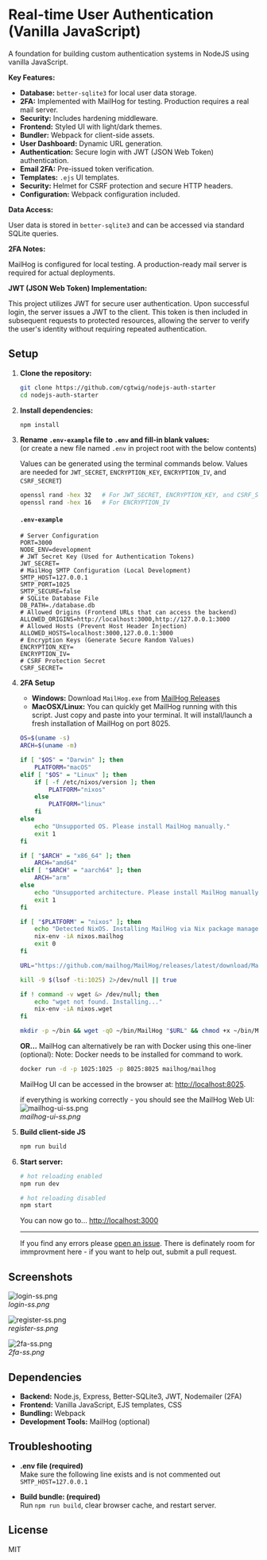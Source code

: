 # Real-time User Authentication (Vanilla JavaScript)

A foundation for building custom authentication systems in NodeJS using vanilla JavaScript.

**Key Features:**

*   **Database:** `better-sqlite3` for local user data storage.
*   **2FA:** Implemented with MailHog for testing. Production requires a real mail server.
*   **Security:** Includes hardening middleware.
*   **Frontend:** Styled UI with light/dark themes.
*   **Bundler:** Webpack for client-side assets.
*   **User Dashboard:** Dynamic URL generation.
*   **Authentication:** Secure login with JWT (JSON Web Token) authentication.
*   **Email 2FA:** Pre-issued token verification.
*   **Templates:** `.ejs` UI templates.
*   **Security:** Helmet for CSRF protection and secure HTTP headers.
*   **Configuration:** Webpack configuration included.

**Data Access:**

User data is stored in `better-sqlite3` and can be accessed via standard SQLite queries.

**2FA Notes:**

MailHog is configured for local testing. A production-ready mail server is required for actual deployments.

**JWT (JSON Web Token) Implementation:**

This project utilizes JWT for secure user authentication. Upon successful login, the server issues a JWT to the client. This token is then included in subsequent requests to protected resources, allowing the server to verify the user's identity without requiring repeated authentication.

## Setup

1. **Clone the repository:**
   ```bash
   git clone https://github.com/cgtwig/nodejs-auth-starter
   cd nodejs-auth-starter
   ```

2. **Install dependencies:**
   ```bash
   npm install
   ```

3. **Rename `.env-example` file to `.env` and fill-in blank values:**  
   (or create a new file named `.env` in project root with the below contents)
   
   Values can be generated using the terminal commands below. Values are needed for `JWT_SECRET`, `ENCRYPTION_KEY`, `ENCRYPTION_IV`, and `CSRF_SECRET`)
   ```bash
   openssl rand -hex 32   # For JWT_SECRET, ENCRYPTION_KEY, and CSRF_SECRET (generate different one for each)
   openssl rand -hex 16   # For ENCRYPTION_IV
   ```

   #### `.env-example`
   ```env
   # Server Configuration
   PORT=3000
   NODE_ENV=development
   # JWT Secret Key (Used for Authentication Tokens)
   JWT_SECRET=
   # MailHog SMTP Configuration (Local Development)
   SMTP_HOST=127.0.0.1
   SMTP_PORT=1025
   SMTP_SECURE=false
   # SQLite Database File
   DB_PATH=./database.db
   # Allowed Origins (Frontend URLs that can access the backend)
   ALLOWED_ORIGINS=http://localhost:3000,http://127.0.0.1:3000
   # Allowed Hosts (Prevent Host Header Injection)
   ALLOWED_HOSTS=localhost:3000,127.0.0.1:3000
   # Encryption Keys (Generate Secure Random Values)
   ENCRYPTION_KEY=
   ENCRYPTION_IV=
   # CSRF Protection Secret
   CSRF_SECRET=
   ```
   
6. **2FA Setup**  
   - **Windows:**
     Download `MailHog.exe` from [MailHog Releases](https://github.com/mailhog/MailHog/releases)
   - **MacOSX/Linux:** You can quickly get MailHog running with this script. Just copy and paste into your terminal. It will install/launch a fresh installation of MailHog on port 8025.
    
   ```bash
   OS=$(uname -s)
   ARCH=$(uname -m)
   
   if [ "$OS" = "Darwin" ]; then
       PLATFORM="macOS"
   elif [ "$OS" = "Linux" ]; then
       if [ -f /etc/nixos/version ]; then
           PLATFORM="nixos"
       else
           PLATFORM="linux"
       fi
   else
       echo "Unsupported OS. Please install MailHog manually."
       exit 1
   fi
   
   if [ "$ARCH" = "x86_64" ]; then
       ARCH="amd64"
   elif [ "$ARCH" = "aarch64" ]; then
       ARCH="arm"
   else
       echo "Unsupported architecture. Please install MailHog manually."
       exit 1
   fi
   
   if [ "$PLATFORM" = "nixos" ]; then
       echo "Detected NixOS. Installing MailHog via Nix package manager."
       nix-env -iA nixos.mailhog
       exit 0
   fi
   
   URL="https://github.com/mailhog/MailHog/releases/latest/download/MailHog_${PLATFORM}_${ARCH}"
   
   kill -9 $(lsof -ti:1025) 2>/dev/null || true
   
   if ! command -v wget &> /dev/null; then
       echo "wget not found. Installing..."
       nix-env -iA nixos.wget
   fi
   
   mkdir -p ~/bin && wget -qO ~/bin/MailHog "$URL" && chmod +x ~/bin/MailHog && ~/bin/MailHog
   ```
   
   **OR...** MailHog can alternatively be ran with Docker using this one-liner (optional):
   Note: Docker needs to be installed for command to work.
   ```bash
   docker run -d -p 1025:1025 -p 8025:8025 mailhog/mailhog
   ```
   MailHog UI can be accessed in the browser at:
     [http://localhost:8025](http://localhost:8025).

   if everything is working correctly - you should see the MailHog Web UI:
   ![mailhog-ui-ss.png](images/mailhog-ui-ss.png)  
   *mailhog-ui-ss.png*

7. **Build client-side JS**
   ```bash
   npm run build
   ```
   
8. **Start server:**
   ```bash
   # hot reloading enabled
   npm run dev

   # hot reloading disabled
   npm start
   ```
   
   You can now go to... [http://localhost:3000](http://localhost:3000)
   
   ***
   
   If you find any errors please [open an issue](https://github.com/cgtwig/nodejs-auth-starter/issues). There is definately room for immprovment here - if you want to help out, submit a pull request.

## Screenshots

![login-ss.png](images/login-ss.png)  
*login-ss.png*

![register-ss.png](images/register-ss.png)  
*register-ss.png*

![2fa-ss.png](images/2fa-ss.png)  
*2fa-ss.png*
   
## Dependencies

- **Backend:** Node.js, Express, Better-SQLite3, JWT, Nodemailer (2FA)
- **Frontend:** Vanilla JavaScript, EJS templates, CSS
- **Bundling:** Webpack
- **Development Tools:** MailHog (optional)

## Troubleshooting

- **.env file (required)**  
  Make sure the following line exists and is not commented out `SMTP_HOST=127.0.0.1`

- **Build bundle: (required)**  
  Run `npm run build`, clear browser cache, and restart server.

## License
MIT
